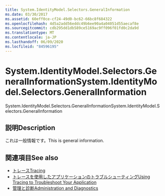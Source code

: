 ```yaml
---
title: System.IdentityModel.Selectors.GeneralInformation
ms.date: 03/30/2017
ms.assetid: 60eff0ce-cf24-49d0-bc62-66bc8f684322
ms.openlocfilehash: 4d5a2add56eddc49b6ee90a4a04051d55aecaf8e
ms.sourcegitcommit: cdb295dd1db589ce5169ac9ff096f01fd0c2da9d
ms.translationtype: MT
ms.contentlocale: ja-JP
ms.lasthandoff: 06/09/2020
ms.locfileid: "84596195"
---
```

# <a name="systemidentitymodelselectorsgeneralinformation"></a><span data-ttu-id="8b69f-102">System.IdentityModel.Selectors.GeneralInformation</span><span class="sxs-lookup"><span data-stu-id="8b69f-102">System.IdentityModel.Selectors.GeneralInformation</span></span>
<span data-ttu-id="8b69f-103">System.IdentityModel.Selectors.GeneralInformation</span><span class="sxs-lookup"><span data-stu-id="8b69f-103">System.IdentityModel.Selectors.GeneralInformation</span></span>  
  
## <a name="description"></a><span data-ttu-id="8b69f-104">説明</span><span class="sxs-lookup"><span data-stu-id="8b69f-104">Description</span></span>  
 <span data-ttu-id="8b69f-105">これは一般情報です。</span><span class="sxs-lookup"><span data-stu-id="8b69f-105">This is general information.</span></span>  
  
## <a name="see-also"></a><span data-ttu-id="8b69f-106">関連項目</span><span class="sxs-lookup"><span data-stu-id="8b69f-106">See also</span></span>

- [<span data-ttu-id="8b69f-107">トレース</span><span class="sxs-lookup"><span data-stu-id="8b69f-107">Tracing</span></span>](index.md)
- [<span data-ttu-id="8b69f-108">トレースを使用したアプリケーションのトラブルシューティング</span><span class="sxs-lookup"><span data-stu-id="8b69f-108">Using Tracing to Troubleshoot Your Application</span></span>](using-tracing-to-troubleshoot-your-application.md)
- [<span data-ttu-id="8b69f-109">管理と診断</span><span class="sxs-lookup"><span data-stu-id="8b69f-109">Administration and Diagnostics</span></span>](../index.md)
